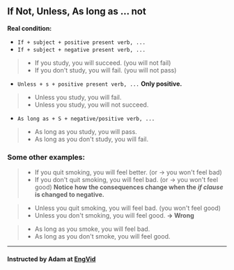 ## If Not, Unless, As long as ... not

**Real condition:**
- `If + subject + positive present verb, ...`
- `If + subject + negative present verb, ...`

> - If you study, you will succeed. (you will not fail)
> - If you don't study, you will fail. (you will not pass)

- `Unless + s + positive present verb, ...` **Only positive.**

> - Unless you study, you will fail.
> - Unless you study, you will not succeed.

- `As long as + S + negative/positive verb, ...`

> - As long as you study, you will pass.
> - As long as you don't study, you will fail.

### Some other examples:

> - If you quit smoking, you will feel better. (or -> you won't feel bad)
> - If you don't quit smoking, you will feel bad. (or -> you won't feel good)
**Notice how the consequences change when the *if clause* is changed to negative.**

> - Unless you quit smoking, you will feel bad. (you won't feel good)
> - Unless you don't smoking, you will feel good. **-> Wrong**

> - As long as you smoke, you will feel bad.
> - As long as you don't smoke, you will feel good.

---
#### Instructed by Adam at [EngVid](www.engvid.com)
